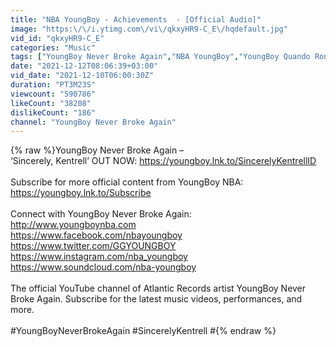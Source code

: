 ```yaml
---
title: "NBA YoungBoy - Achievements  - [Official Audio]"
image: "https:\/\/i.ytimg.com\/vi\/qkxyHR9-C_E\/hqdefault.jpg"
vid_id: "qkxyHR9-C_E"
categories: "Music"
tags: ["YoungBoy Never Broke Again","NBA YoungBoy","YoungBoy Quando Rondo"]
date: "2021-12-12T08:06:39+03:00"
vid_date: "2021-12-10T06:00:30Z"
duration: "PT3M23S"
viewcount: "590786"
likeCount: "38208"
dislikeCount: "186"
channel: "YoungBoy Never Broke Again"
---
```

{% raw %}YoungBoy Never Broke Again –  <br />‘Sincerely, Kentrell’ OUT NOW: <a rel="nofollow" target="blank" href="https://youngboy.lnk.to/SincerelyKentrellID">https://youngboy.lnk.to/SincerelyKentrellID</a><br /> <br />Subscribe for more official content from YoungBoy NBA: <br /><a rel="nofollow" target="blank" href="https://youngboy.lnk.to/Subscribe">https://youngboy.lnk.to/Subscribe</a><br /> <br />Connect with YoungBoy Never Broke Again: <br /><a rel="nofollow" target="blank" href="http://www.youngboynba.com">http://www.youngboynba.com</a><br /><a rel="nofollow" target="blank" href="https://www.facebook.com/nbayoungboy">https://www.facebook.com/nbayoungboy</a><br /><a rel="nofollow" target="blank" href="https://www.twitter.com/GGYOUNGBOY">https://www.twitter.com/GGYOUNGBOY</a><br /><a rel="nofollow" target="blank" href="https://www.instagram.com/nba_youngboy">https://www.instagram.com/nba_youngboy</a><br /><a rel="nofollow" target="blank" href="https://www.soundcloud.com/nba-youngboy">https://www.soundcloud.com/nba-youngboy</a><br /> <br />The official YouTube channel of Atlantic Records artist YoungBoy Never Broke Again. Subscribe for the latest music videos, performances, and more. <br /><br />#YoungBoyNeverBrokeAgain #SincerelyKentrell #{% endraw %}
